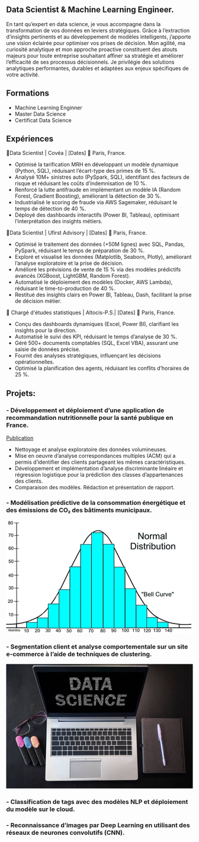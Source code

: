 ## Data Scientist & Machine Learning Engineer.
En tant qu’expert en data science, je vous accompagne dans la transformation de vos données en leviers stratégiques. Grâce à l’extraction d’insights pertinents et au développement de modèles intelligents, j’apporte une vision éclairée pour optimiser vos prises de décision. Mon agilité, ma curiosité analytique et mon approche proactive constituent des atouts majeurs pour toute entreprise souhaitant affiner sa stratégie et améliorer l’efficacité de ses processus décisionnels. 
Je privilégie des solutions analytiques performantes, durables et adaptées aux enjeux spécifiques de votre activité.
## Formations
- Machine Learning Enginner
- Master Data Science
- Certificat Data Science

## Expériences
🔹Data Scientist | Covéa | [Dates]
📍 Paris, France.
- Optimisé la tarification MRH en développant un modèle dynamique (Python, SQL), réduisant l’écart-type des primes de 15 %.
- Analysé 10M+ sinistres auto (PySpark, SQL), identifiant des facteurs de risque et réduisant les coûts d’indemnisation de 10 %.
- Renforcé la lutte antifraude en implémentant un modèle IA (Random Forest, Gradient Boosting), améliorant la détection de 30 %.
- Industrialisé le scoring de fraude via AWS Sagemaker, réduisant le temps de détection de 40 %.
- Déployé des dashboards interactifs (Power BI, Tableau), optimisant l’interprétation des insights métiers.

🔹Data Scientist | Ufirst Advisory | [Dates]
📍 Paris, France.
- Optimisé le traitement des données (+50M lignes) avec SQL, Pandas, PySpark, réduisant le temps de préparation de 30 %.
- Exploré et visualisé les données (Matplotlib, Seaborn, Plotly), améliorant l’analyse exploratoire et la prise de décision.
- Amélioré les prévisions de vente de 15 % via des modèles prédictifs avancés (XGBoost, LightGBM, Random Forest).
- Automatisé le déploiement des modèles (Docker, AWS Lambda), réduisant le time-to-production de 40 %.
- Restitué des insights clairs en Power BI, Tableau, Dash, facilitant la prise de décision métier.

🔹 Chargé d'études statistiques | Altocis-P.S.| [Dates]
📍 Paris, France.
- Conçu des dashboards dynamiques (Excel, Power BI), clarifiant les insights pour la direction.
- Automatisé le suivi des KPI, réduisant le temps d’analyse de 30 %.
- Géré 500+ documents comptables (SQL, Excel VBA), assurant une saisie de données précise.
- Fournit des analyses stratégiques, influençant les décisions opérationnelles.
- Optimisé la planification des agents, réduisant les conflits d’horaires de 25 %.

## Projets: 
### - Développement et déploiement d’une application de recommandation nutritionnelle pour la santé publique en France.
[Publication](https://tagsprediction-bhnyhaye963vexcgjrbakj.streamlit.app/)
- Nettoyage et analyse exploratoire des données volumineuses.
- Mise en oeuvre d’analyse correspondances multiples (ACM) qui a permis d’identifier des
clients partageant les mêmes caractéristiques.
- Développement et implémentation d’analyse discriminante linéaire et régression
logistique pour la prédiction des classes d’appartenances des clients.
- Comparaison des modèles. Rédaction et présentation de rapport.

### - Modélisation prédictive de la consommation énergétique et des émissions de CO₂ des bâtiments municipaux.
![Data Code](/images/photo/normal.jpg)

### - Segmentation client et analyse comportementale sur un site e-commerce à l’aide de techniques de clustering.
![Data Code](/images/photo/DaImg.jpg)

### - Classification de tags avec des modèles NLP et déploiement du modèle sur le cloud.

### - Reconnaissance d’images par Deep Learning en utilisant des réseaux de neurones convolutifs (CNN).


